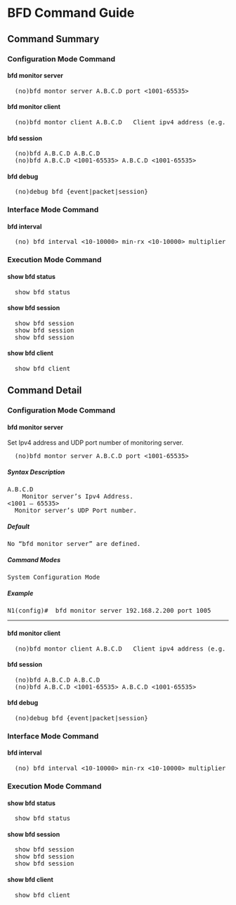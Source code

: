 <h1>BFD Command Guide</h1>
<h2>Command Summary</h2>
<h3>Configuration Mode Command</h2>

<h4>bfd monitor server</h4>

<pre>
  (no)bfd montor server A.B.C.D port <1001-65535>
</pre>

<h4>bfd monitor client</h4>

<pre>
  (no)bfd montor client A.B.C.D   Client ipv4 address (e.g. 1.2.3.4)
</pre>

<h4>bfd session</h4>
<pre>
  (no)bfd A.B.C.D A.B.C.D
  (no)bfd A.B.C.D <1001-65535> A.B.C.D <1001-65535>
</pre>

<h4>bfd debug</h4>
<pre>
  (no)debug bfd {event|packet|session}
</pre>

<h3>Interface Mode Command</h2>

<h4>bfd interval</h4>
<pre>
  (no) bfd interval <10-10000> min-rx <10-10000> multiplier <1-10>
</pre>

<h3>Execution Mode Command</h2>

<h4>show bfd status</h4>
<pre>
  show bfd status
</pre>

<h4>show bfd session</h4>
<pre>
  show bfd session
  show bfd session <PeerIP> <LocalIP>
  show bfd session <PeerPort> <LocalPort>
</pre>

<h4>show bfd client</h4>
<pre>
  show bfd client
</pre>


<h2>Command Detail</h2>

<h3>Configuration Mode Command</h2>

<h4>bfd monitor server</h4>
Set Ipv4 address and UDP port number of monitoring server.
<pre>
  (no)bfd montor server A.B.C.D port <1001-65535>
</pre>

<h5>Syntax Description</h5>
<pre>
A.B.C.D
	Monitor server’s Ipv4 Address.
<1001 – 65535>
  Monitor server’s UDP Port number.
</pre>

<h5>Default</h5>
<pre>
No “bfd monitor server” are defined.
</pre>

<h5>Command Modes</h5>
<pre>
System Configuration Mode
</pre>

<h5>Example</h5>
<pre>
N1(config)#  bfd monitor server 192.168.2.200 port 1005
</pre>

-----------------------------

<h4>bfd monitor client</h4>

<pre>
  (no)bfd montor client A.B.C.D   Client ipv4 address (e.g. 1.2.3.4)
</pre>

<h4>bfd session</h4>
<pre>
  (no)bfd A.B.C.D A.B.C.D
  (no)bfd A.B.C.D <1001-65535> A.B.C.D <1001-65535>
</pre>

<h4>bfd debug</h4>
<pre>
  (no)debug bfd {event|packet|session}
</pre>

<h3>Interface Mode Command</h2>

<h4>bfd interval</h4>
<pre>
  (no) bfd interval <10-10000> min-rx <10-10000> multiplier <1-10>
</pre>

<h3>Execution Mode Command</h2>

<h4>show bfd status</h4>
<pre>
  show bfd status
</pre>

<h4>show bfd session</h4>
<pre>
  show bfd session
  show bfd session <PeerIP> <LocalIP>
  show bfd session <PeerPort> <LocalPort>
</pre>

<h4>show bfd client</h4>
<pre>
  show bfd client
</pre>

